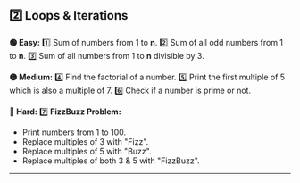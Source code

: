 
## **2️⃣ Loops & Iterations** 
 
**🟢 Easy:**
1️⃣ Sum of numbers from 1 to **n**.
2️⃣ Sum of all odd numbers from 1 to **n**.
3️⃣ Sum of all numbers from 1 to **n** divisible by 3.
 
**🟡 Medium:**
4️⃣ Find the factorial of a number.
5️⃣ Print the first multiple of 5 which is also a multiple of 7.
6️⃣ Check if a number is prime or not.
 
**🔴 Hard:**
7️⃣ **FizzBuzz Problem:**
- Print numbers from 1 to 100.
- Replace multiples of 3 with "Fizz".
- Replace multiples of 5 with "Buzz".
- Replace multiples of both 3 & 5 with "FizzBuzz".
 
---